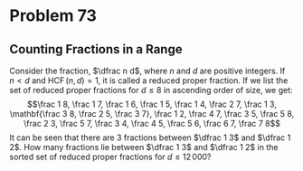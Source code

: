# Problem 73
## Counting Fractions in a Range

Consider the fraction, $\dfrac n d$, where $n$ and $d$ are positive integers. If $n \lt d$ and $\operatorname{HCF}(n, d)=1$, it is called a reduced proper fraction.
If we list the set of reduced proper fractions for $d \le 8$ in ascending order of size, we get:
$$\frac 1 8, \frac 1 7, \frac 1 6, \frac 1 5, \frac 1 4, \frac 2 7, \frac 1 3, \mathbf{\frac 3 8, \frac 2 5, \frac 3 7}, \frac 1 2, \frac 4 7, \frac 3 5, \frac 5 8, \frac 2 3, \frac 5 7, \frac 3 4, \frac 4 5, \frac 5 6, \frac 6 7, \frac 7 8$$
It can be seen that there are $3$ fractions between $\dfrac 1 3$ and $\dfrac 1 2$.
How many fractions lie between $\dfrac 1 3$ and $\dfrac 1 2$ in the sorted set of reduced proper fractions for $d \le 12\,000$?

